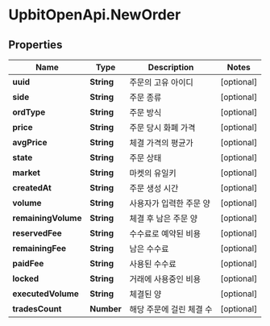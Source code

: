 # UpbitOpenApi.NewOrder

## Properties
Name | Type | Description | Notes
------------ | ------------- | ------------- | -------------
**uuid** | **String** | 주문의 고유 아이디 | [optional] 
**side** | **String** | 주문 종류 | [optional] 
**ordType** | **String** | 주문 방식 | [optional] 
**price** | **String** | 주문 당시 화폐 가격 | [optional] 
**avgPrice** | **String** | 체결 가격의 평균가 | [optional] 
**state** | **String** | 주문 상태 | [optional] 
**market** | **String** | 마켓의 유일키 | [optional] 
**createdAt** | **String** | 주문 생성 시간 | [optional] 
**volume** | **String** | 사용자가 입력한 주문 양 | [optional] 
**remainingVolume** | **String** | 체결 후 남은 주문 양 | [optional] 
**reservedFee** | **String** | 수수료로 예약된 비용 | [optional] 
**remainingFee** | **String** | 남은 수수료 | [optional] 
**paidFee** | **String** | 사용된 수수료 | [optional] 
**locked** | **String** | 거래에 사용중인 비용 | [optional] 
**executedVolume** | **String** | 체결된 양 | [optional] 
**tradesCount** | **Number** | 해당 주문에 걸린 체결 수 | [optional] 


